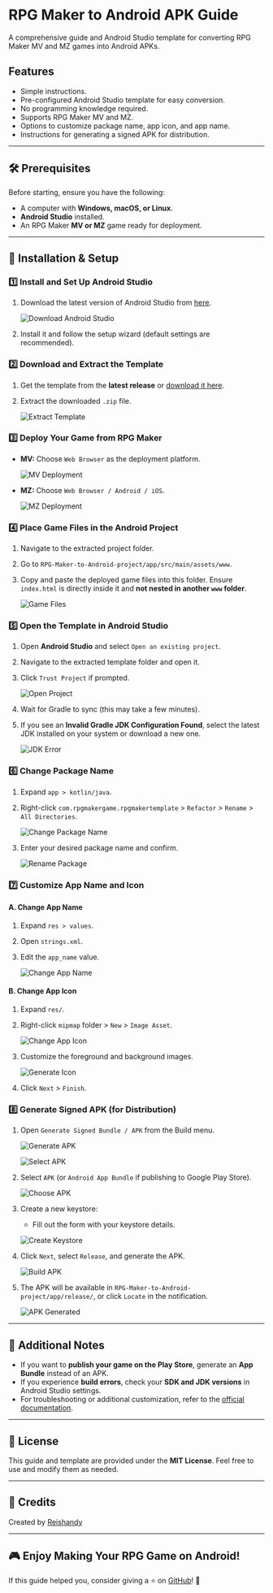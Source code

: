 # RPG Maker to Android APK Guide

A comprehensive guide and Android Studio template for converting RPG Maker MV and MZ games into Android APKs.

## Features
- Simple instructions.
- Pre-configured Android Studio template for easy conversion.
- No programming knowledge required.
- Supports RPG Maker MV and MZ.
- Options to customize package name, app icon, and app name.
- Instructions for generating a signed APK for distribution.

---

## 🛠️ Prerequisites
Before starting, ensure you have the following:
- A computer with **Windows, macOS, or Linux**.
- **Android Studio** installed.
- An RPG Maker **MV or MZ** game ready for deployment.

---

## 📌 Installation & Setup

### 1️⃣ Install and Set Up Android Studio
1. Download the latest version of Android Studio from [here](https://developer.android.com/studio).
   
   ![Download Android Studio](img/1.png)
   
3. Install it and follow the setup wizard (default settings are recommended).

### 2️⃣ Download and Extract the Template
1. Get the template from the **latest release** or [download it here](https://github.com/Reishandy/RPG-Maker-to-Android/releases/download/project-fles/RPG-Maker-to-Android-project.zip).
2. Extract the downloaded `.zip` file.
   
   ![Extract Template](img/2.png)

### 3️⃣ Deploy Your Game from RPG Maker
- **MV:** Choose `Web Browser` as the deployment platform.
  
  ![MV Deployment](img/3mv.png)
  
- **MZ:** Choose `Web Browser / Android / iOS`.
  
  ![MZ Deployment](img/3mz.png)

### 4️⃣ Place Game Files in the Android Project
1. Navigate to the extracted project folder.
2. Go to `RPG-Maker-to-Android-project/app/src/main/assets/www`.
3. Copy and paste the deployed game files into this folder. Ensure `index.html` is directly inside it and **not nested in another `www` folder**.
   
   ![Game Files](img/4.png)

### 5️⃣ Open the Template in Android Studio
1. Open **Android Studio** and select `Open an existing project`.
2. Navigate to the extracted template folder and open it.
3. Click `Trust Project` if prompted.
   
   ![Open Project](img/5.png)
   
5. Wait for Gradle to sync (this may take a few minutes).
6. If you see an **Invalid Gradle JDK Configuration Found**, select the latest JDK installed on your system or download a new one.
   
   ![JDK Error](img/5error.png)

### 6️⃣ Change Package Name
1. Expand `app > kotlin/java`.
2. Right-click `com.rpgmakergame.rpgmakertemplate` > `Refactor` > `Rename` > `All Directories`.

   ![Change Package Name](img/6.png)

4. Enter your desired package name and confirm.

   ![Rename Package](img/6rename.png)

### 7️⃣ Customize App Name and Icon
#### **A. Change App Name**
1. Expand `res > values`.
2. Open `strings.xml`.
3. Edit the `app_name` value.
   
   ![Change App Name](img/7a.png)

#### **B. Change App Icon**
1. Expand `res/`.
2. Right-click `mipmap` folder > `New` > `Image Asset`.
   
   ![Change App Icon](img/7b.png)
   
4. Customize the foreground and background images.
   
   ![Generate Icon](img/7bgenerate.png)
   
6. Click `Next` > `Finish`.

### 8️⃣ Generate Signed APK (for Distribution)
1. Open `Generate Signed Bundle / APK` from the Build menu.
   
   ![Generate APK](img/8menu.png)

   ![Select APK](img/8menu2.png)
   
3. Select `APK` (or `Android App Bundle` if publishing to Google Play Store).
   
   ![Choose APK](img/8apk.png)
   
5. Create a new keystore:
   - Fill out the form with your keystore details.
     
   ![Create Keystore](img/8key.png)
   
7. Click `Next`, select `Release`, and generate the APK.
   
   ![Build APK](img/8release.png)
   
9. The APK will be available in `RPG-Maker-to-Android-project/app/release/`, or click `Locate` in the notification.
   
   ![APK Generated](img/8done.png)

---

## 📢 Additional Notes
- If you want to **publish your game on the Play Store**, generate an **App Bundle** instead of an APK.
- If you experience **build errors**, check your **SDK and JDK versions** in Android Studio settings.
- For troubleshooting or additional customization, refer to the [official documentation](https://developer.android.com/studio).

---

## 📄 License
This guide and template are provided under the **MIT License**. Feel free to use and modify them as needed.

---

## 🙏 Credits

Created by [Reishandy](https://github.com/Reishandy)

---

## 🎮 Enjoy Making Your RPG Game on Android!
If this guide helped you, consider giving a ⭐ on [GitHub](https://github.com/Reishandy/RPG-Maker-to-Android)! 🚀
